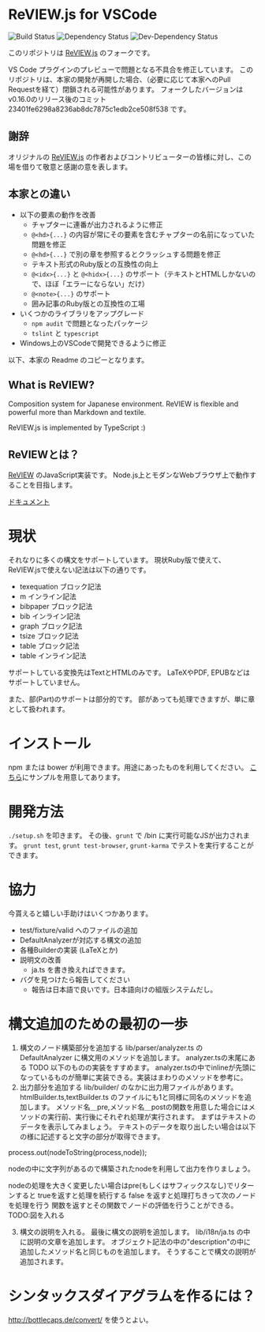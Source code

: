 # ReVIEW.js for VSCode

![Build Status](https://github.com/yfakariya/review.js-vscode/workflows/Node.js%20CI/badge.svg) ![Dependency Status](https://david-dm.org/yfakariya/review.js-vscode.svg) ![Dev-Dependency Status](https://david-dm.org/yfakariya/review.js-vscode.svg#info=devDependencies)

このリポジトリは [ReVIEW.js](https://github.com/vvakame/review.js) のフォークです。

VS Code プラグインのプレビューで問題となる不具合を修正しています。
このリポジトリは、本家の開発が再開した場合、（必要に応じて本家へのPull Requestを経て）閉鎖される可能性があります。
フォークしたバージョンはv0.16.0のリリース後のコミット 23401fe6298a8236ab8dc7875c1edb2ce508f538 です。

## 謝辞

オリジナルの [ReVIEW.js](https://github.com/vvakame/review.js) の作者およびコントリビューターの皆様に対し、この場を借りて敬意と感謝の意を表します。

## 本家との違い

* 以下の要素の動作を改善
  * チャプターに連番が出力されるように修正
  * `@<hd>{...}` の内容が常にその要素を含むチャプターの名前になっていた問題を修正
  * `@<hd>{...}` で別の章を参照するとクラッシュする問題を修正
  * テキスト形式のRuby版との互換性の向上
  * `@<idx>{...}` と `@<hidx>{...}` のサポート（テキストとHTMLしかないので、ほぼ「エラーにならない」だけ）
  * `@<note>{...}` のサポート
  * 囲み記事のRuby版との互換性の工場
* いくつかのライブラリをアップグレード
  * `npm audit` で問題となったパッケージ
  * `tslint` と `typescript`
* Windows上のVSCodeで開発できるように修正

以下、本家の Readme のコピーとなります。

## What is ReVIEW?

Composition system for Japanese environment.
ReVIEW is flexible and powerful more than Markdown and textile.

ReVIEW.js is implemented by TypeScript :)

## ReVIEWとは？

[ReVIEW](https://github.com/kmuto/review) のJavaScript実装です。
Node.js上とモダンなWebブラウザ上で動作することを目指します。

[ドキュメント](https://yfakariya.github.io/review.js/docs/)

# 現状

それなりに多くの構文をサポートしています。
現状Ruby版で使えて、ReVIEW.jsで使えない記法は以下の通りです。

* texequation ブロック記法
* m インライン記法
* bibpaper ブロック記法
* bib インライン記法
* graph ブロック記法
* tsize ブロック記法
* table ブロック記法
* table インライン記法

サポートしている変換先はTextとHTMLのみです。
LaTeXやPDF, EPUBなどはサポートしていません。

また、部(Part)のサポートは部分的です。
部があっても処理できますが、単に章として扱われます。

# インストール

npm または bower が利用できます。用途にあったものを利用してください。
[こちら](https://github.com/vvakame/review.js/tree/master/example)にサンプルを用意してあります。

# 開発方法

`./setup.sh` を叩きます。
その後、`grunt` で /bin に実行可能なJSが出力されます。
`grunt test`, `grunt test-browser`, `grunt-karma` でテストを実行することができます。

# 協力

今貰えると嬉しい手助けはいくつかあります。

* test/fixture/valid へのファイルの追加
* DefaultAnalyzerが対応する構文の追加
* 各種Builderの実装 (LaTeXとか)
* 説明文の改善
  * ja.ts を書き換えればできます。
* バグを見つけたら報告してください
  * 報告は日本語で良いです。日本語向けの組版システムだし。

# 構文追加のための最初の一歩

 1. 構文のノード構築部分を追加する
lib/parser/analyzer.ts の DefaultAnalyzer に構文用のメソッドを追加します。
analyzer.tsの末尾にある TODO 以下のものの実装をすすめます。
analyzer.tsの中でinlineが先頭になっているものが簡単に実装できる。実装はまわりのメソッドを参考に。
 2. 出力部分を追加する
lib/builder/ のなかに出力用ファイルがあります。
htmlBuilder.ts,textBuilder.ts のファイルにも1と同様に同名のメソッドを追加します。
メソッド名＿pre,メソッド名＿postの関数を用意した場合にはメソッドの実行前、実行後にそれぞれ処理が実行されます。
まずはテキストのデータを表示してみましょう。
テキストのデータを取り出したい場合は以下の様に記述すると文字の部分が取得できます。

process.out(nodeToString(process,node));

nodeの中に文字列があるので構築されたnodeを利用して出力を作りましょう。

nodeの処理を大きく変更したい場合はpre(もしくはサフィックスなし)でリターンすると
trueを返すと処理を続行する
false を返すと処理打ちきって次のノードを処理を行う
関数を返すとその関数でノードの評価を行うことができる。
TODO:図を入れる

 3. 構文の説明を入れる。
最後に構文の説明を追加します。
lib/i18n/ja.ts の中に説明の文章を追加します。
オブジェクト記法の中の"description"の中に追加したメソッド名と同じものを追加します。
そうすることで構文の説明が追加されます。

# シンタックスダイアグラムを作るには？

http://bottlecaps.de/convert/ を使うとよい。
